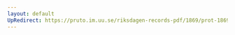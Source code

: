 ```yaml
---
layout: default
UpRedirect: https://pruto.im.uu.se/riksdagen-records-pdf/1869/prot-1869--fk--423/prot-1869--fk--423_018.pdf
---
```


